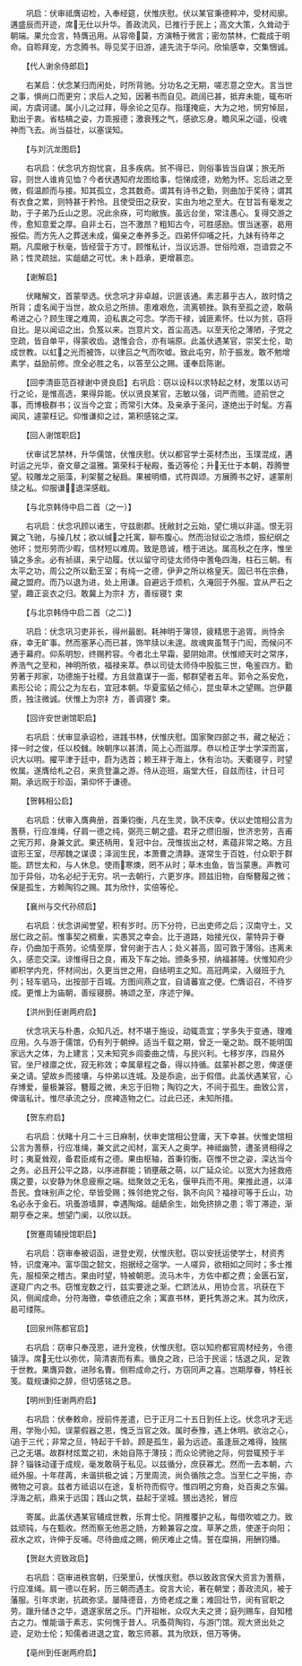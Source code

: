 <!-- { "loadSidebar": true } -->
　　巩启：伏审祗膺诏检，入奉经筵，伏惟庆慰。伏以某官秉德粹冲，受材闳廓。遘盛辰而开迹，席无仕以升华。善政流风，已推行于民上；高文大策，久耸动于朝端。果允佥言，特膺迅用。从容帝莫，方演畅于微言；密勿禁林，伫裁成于明命。自聆拜宠，方念腾书。辱见奖于旧游，遽先流于华问。欣愉感幸，交集悃诚。

　　【代人谢余侍郎启】

　　右某启：伏念某归而闲处，时所背驰。分功名之无期，嗟志意之空大。言当世之事，惧尚口而更穷；求后人之知，因著书而自见。疏阔已甚，抵弃未能，辄布听闻，方虞诃谴。属小儿之过拜，辱余论之见存。指瑾掩疵，大为之地，悯穷悼屈，勤出于衷。省枯槁之姿，力乖报德；激衰残之气，感欲忘身。瞻风采之遥，役魂神而飞去。尚当益壮，以塞误知。

　　【与刘沆龙图启】

　　右巩启：伏念巩方抱忧哀，且多疾病。贫不得已，则俗事皆当自谋；旅无所容，则世人谁肯见恤？今者伏遇知府龙图给事，恺悌成德，劝勉为怀。忘后进之至微，假温颜而与接。知其孤立，念其数奇。谓其有诗书之勤，则曲加于奖待；谓其有衣食之累，则特甚于矜怜。且使受田之获安，实由为地之至大。在甘旨有毫发之助，于子弟乃丘山之恩。况此余庥，可均敝族。虽远台坐，常注愚心。复得交游之传，愈知意爱之厚。自非土石，岂不激昂？粗知古今，可胜感励。恨当迷塞，曷用报偿。而方先人之葬送未成，偏亲之奉养多乏。四弟怀仰哺之托，九妹有待年之期。凡縻敝于秋毫，皆经营于方寸。顾惟私计，当议远游。世俗险艰，岂谙尝之不熟；性灵疏拙，实龃龉之可忧。未卜趋承，更增慕恋。

　　【谢解启】

　　伏睹解文，首蒙举选。伏念巩才非卓越，识匪该通。素志慕乎古人，故时情之所背；虚名闻于当世，故众忌之所排。患难艰危，流离顿挫。孰有至孤之迹，敢萌希进之心？顾生理之难周，迫私衷之可念。学而干禄，诚匪素怀。仕以为贫，窃将自比。是以闻诏之出，负笈以来。岂意片文，首尘高选。以至天伦之薄陋，子党之空疏，皆自单平，得蒙收齿。退惟会合，亦有端原。此盖伏遇某官，崇奖士伦，助成世教。以虹之光而被饰，以律吕之气而吹嘘。致此屯穷，阶于振发。敢不勉增素学，益励前修。庶全必胜之名，以答至公之赐。谨奉启陈谢。

　　【回李清臣范百禄谢中贤良启】右巩启：窃以设科以求特起之材，发策以访可行之论，是惟高选，果得异能。伏以贤良某官，志敏以强，词严而赡。迹前世之事，而博极群书；议当今之宜；而常引大体。及亲承于圣问，遂绝出于时髦。方喜闻风，遽蒙枉记。仰惟谦抑之过，第积感铭之深。

　　【回人谢馆职启】

　　伏审试艺禁林，升华儒馆，伏惟庆慰。伏以都官学士英材杰出，玉璞混成，遘时运之光华，奋文章之温雅。第荣科于秘殿，蚤迈等伦；升无仕于本朝，荐腾誉望。较雕龙之丽藻，利架鳌之秘扃。果被明缗，式符舆颂。方展腾书之好，遽蒙削牍之私。仰服谦，退深感戢。

　　【与北京韩侍中启二首（之一）】

　　右巩启：伏念巩顾以诸生，守兹剧郡。抚敝封之云始，望仁境以非遥。恨无羽翼之飞驰，与操几杖；欲以缄之托寓，聊布腹心。然而治狱讼之浩烦，振纪纲之弛坏；觉形劳而少暇，信材短以难周。致是恳诚，稽于进达。属高秋之在序，惟坐镇之多余。必有祯祺，来宁动履。伏以留守司徒太师侍中蓍龟四海，柱石三朝。有太平之功，周公之所以勤王室；有纯一之德，伊尹之所以格皇天。固已书在宗彝，藏之盟府。而乃以退为进，处上用谦。自避远于烦机，久淹回于外服。宜从严石之望，趣正衮衣之归。敢冀上为宗礻方，善绥寝饣束

　　【与北京韩侍中启二首（之二）】

　　巩启：伏念巩习吏非长，得州最剧。耗神明于簿领，疲精思于追胥。尚恃余庥，幸无旷事。然而塞茅心而已甚，饰竿牍以未遑。故魂爽虽骛于门闳，而候问不通于幕府。仰系明恕，终赐矜容。今者北土早霜，晏阴始肃。伏惟顺天时之常序，养浩气之至和，神明所依，福禄来萃。恭以司徒太师侍中股肱三世，龟鉴四方。勤劳著于邦家，功德施于社稷。方且敛嘉谋于一面，郁群望者五年。郭令之系安危，素形公论；周公之为左右，宜冠本朝。华夏蛮貊之倾心，昆虫草木之望赐。岂伊蕞质，独注微诚。伏惟上为宗礻方，善调寝饣束。

　　【回许安世谢馆职启】

　　右巩启：伏审显承诏检，进践书林，伏惟庆慰。国家聚四部之书，藏之秘近；择一时之俊，任以校雠。映朝序以甚清，简上心而滋厚。恭以检正学士学深而富，识大以明。擢平津于廷中，蔚为选首；赖王祥于海上，休有治功。天衢寝亨，时望攸属。遂膺给札之召，来贲登瀛之游。侍从迩班，庙堂大任，自兹而往，计日可期。承远贶于珍函，第仰怀于谦德。

　　【贺韩相公启】

　　右巩启：伏审入膺典册，首秉钧衡，凡在生灵，孰不庆幸。伏以史馆相公言为蓍蔡，行应准绳，仔肩一德之纯，弼亮三朝之盛。君牙之缵旧服，世济忠劳，吉甫之宪万邦，身兼文武。果还柄用，复冠中台。茂惟拔出之材，素蕴非常之略。方且谊形王室，尽邴魏之谋谟；泽润生民，本萧曹之清静。遂常生于百姓，付众职于群能。跻世太和，与人休息。使雨寒燠，罔不从时；草木虫鱼，皆当蒙惠。声教可加于异俗，功名必纪于无穷。巩一去朝行，六更岁序。顾兹旧物，自惭簪履之微；保是孤生，方赖陶钧之赐。其为欣忭，实倍等伦。

　　【襄州与交代孙颀启】

　　右巩启：伏念讲闻誉望，积有岁时。历下分符，已出吏师之后；汉南守土，又居仁政之前。惟事契之稠重，实愚冥之幸会。比于道路，始接光仪，蒙特异于眷存，仍曲加于燕劳。论情至厚，曾何谢于古人；处义甚高，固可敦于薄俗。违离未久，感恋交深。谅惟得日之良，甫及下车之始。颁条多预，纳福甚隆。伏惟知府少卿积学内充，怀材间出，久更当世之用，自结明主之知。高冠两梁，入缀班于九列；轻车驷马，出按部于百城。方图间燕之宜，自请蕃宣之便。伫膺诏召，不待岁成。更惟上为庙朝，善绥寝膀。祷颂之至，序述宁殚。

　　【洪州到任谢两府启】

　　伏念巩天与朴愚，众知凡近。材不堪于施设，动辄乖宜；学多失于变通，理难应用。久与游于儒馆，仍有列于朝绅。适当千载之期，曾乏一毫之助。既不能明国家远大之体，为上建言；又未知究乡闾委曲之情，与民兴利。七移岁序，四易外官。坐尸禄廪之优，寂无称效；幸属章程之备，得以持循。兹蒙补郡之恩，俾遂便亲之请。望故乡而接壤，与仲弟以连城。及是忝逾，出于假借。此盖伏遇某官，心存博爱，量极兼容。簪履之微，未忘于旧物；陶钧之大，不间于孤生。曲致公言，俾谐私计。惟尽承流之分，庶裨造物之仁。过此已还，未知所措。

　　【贺东府启】

　　右巩启：伏睹十月二十三日麻制，伏审史馆相公登庸，天下幸甚。伏惟史馆相公言为蓍蔡，行应准绳，兼文武之闳材，富天人之奥学。神祗幽赞，遭圣贤相得之时；夷夏耸观，备君臣咸有之德。果由枢轴，首秉钧衡。窃惟不世之姿，深达当今之务。必且开公平之路，以序进群能；销壅蔽之萌，以广延众论。以宽大为拯救疮痍之要，以安静为休息疲瘵之端。绌聚敛之无名，偃甲兵而不用。果推此道，以泽吾民。食味别声之伦，举皆受赐；殊邻绝党之俗，孰不向风？福禄可等于丘山，功名必永于金石。巩蚤游墙屏，幸遇陶熔。龃龉余生，始免挤排之患；零丁滞迹，渐期亨泰之来。想望门阑，以欣以跃。

　　【贺蹇周辅授馆职启】

　　右巩启：窃审奉被诏函，进登史观，伏惟庆慰。窃以安抚运使学士，材资秀特，识度淹冲。富华国之懿文，抱据经之宿学。一人嗟异，欲相如之同时；多士推先，服桓荣之稽古。果由时望，特被朝恩。流马木牛，方佐中都之费；金匮石室，遂窥广内之书。窃惟宠数之行，兹实要途之渐。伫跻法从，用协佥言。巩获在下风，侧闻成命。分符海徼，幸依德庇之余；寓直书林，更托隽游之末。其为欣庆，曷可缕陈。

　　【回泉州陈都官启】

　　右巩启：窃审只奉茂恩，进升宠秩，伏惟庆慰。窃以知府都官周材经务，令德镇浮。席无仕以弥优，简清衷而有素。循良之政，已洽于民谣；恬退之风，足敦于世教。果膺异数，进陟名曹。侧聆成命之行，方窃同声之喜。岂期厚眷，特枉长笺。载规谦抑之辞，但切感铭之恳。

　　【明州到任谢两府启】

　　右巩启：伏奉敕命，授前件差遣，已于正月二十五日到任上讫。伏念巩才无远用，学殆小知。误蒙假器之恩，愧乏当官之效。属时泰豫，遇上休明。欲治之心，追于三代；非常之旦，特起于千龄。顾是孤生，最为远迹。虽逢辰之难得，独揣己之无堪。故群材炫鬻之初，未始自陈于薄技；而众论骋驰之际，何尝辄预于半辞？锱铢动谨于成规，毫发敢萌于私见。以兹循分，庶获寡尤。然而一去本朝，六祗外服。十年荏苒，未谐拱极之诚；万里周流，尚负循陔之念。当至仁之平施，亦微物之可哀。兹者方祗诏以在途，复析符而假守。惟四明之穷裔，处百奥之东偏。浮海之航，鼎来于远国；践山之筑，益起于坚城。猥出选抡，冒应

　　寄属。此盖伏遇某官辅成世教，乐育士伦。阴推覆护之私，每借吹嘘之力。致兹顽钝，与在甄收。然而察无他恶之肠，方赖兼容之度。草茅之质，使遂于向阳；菽水之欢，许伸于反哺。尽待曲成之赐，俯厌难止之情。誓在糜捐，用酬钧播。

　　【贺赵大资致政启】

　　右巩启：窃审进秩宫朝，归荣里，伏惟庆慰。恭以致政宫保大资言为蓍蔡，行应准绳。肩一德以在躬，历三朝而遇主。谠言大论，著在朝堂；善政流风，被于藩服。引年求谢，抗疏弥坚。屡降德音，方倚老成之重；难回壮节，闵有官职之劳。躐升储き之华，退遂家居之乐。门开祖帐，众叹大夫之贤；庭列赐车，自知稽古之力。惟能谐于素志，实何愧于昔人。巩蚤荷陶钧，与游门馆。观大贤出处之迹，足劝士伦；知儒者进退之宜，敢忘师慕。其为欣跃，倍万等俦。

　　【亳州到任谢两府启】

